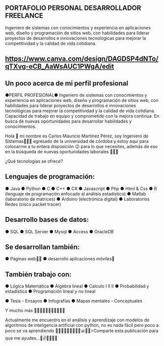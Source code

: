 ## PORTAFOLIO PERSONAL DESARROLLADOR FREELANCE

Ingeniero de sistemas con conocimientos y experiencia en aplicaciones web, diseño y programación de sitios web, 
con habilidades para liderar proyectos de desarrollos e innovaciones tecnológicas para mejorar la competitividad y la calidad de vida cotidiana.

## https://www.canva.com/design/DAGDSP4dNTo/qTXvg-eCB_AaWsAUC1PWgA/edit

## Un poco acerca de mi perfil profesional 

●PERFIL PROFESIONAL●
Ingeniero de sistemas con conocimientos y experiencia en aplicaciones web, diseño y 
programación de sitios web, con habilidades para liderar proyectos de desarrollos e 
innovaciones tecnológicas para mejorar la competitividad y la calidad de vida cotidiana.
Capacidad de trabajo en equipo y
comprometido con la mejora continua. En busca de nuevas oportunidades para
desarrollar habilidades y conocimientos.

Hola 👋 mi nombre es Carlos Mauricio Martínez Pérez, soy Ingeniero de Sistemas👨🏻‍💻 egresado de la universidad de córdoba y estoy aquí para colocarme a tu entera disposición 😉 para lo que necesites, 
además de eso en la  búsqueda de nuevas oportunidades laborales 🙏👨‍💻

¿Qué tecnologías se ofrece?

## Lenguajes de programación:
● Java
● Python 
● C
● C++
● C#
● Javascript 
● Php
● Html & Css
● R (lenguaje de programación enfocado al análisis estadístico)
● Matlab (laboratorio de matrices)
● Arduino (electrónica digital)
● Laboratorios Redes (cisco packet tracer)

## Desarrollo bases de datos: 
● SQL 
● SQL Server
● Mysql
● Access
● OracleDB

## Se desarrollan también:
● Páginas web👨‍💻
● desarrollo aplicaciones móviles📱 

## También trabajo con:
● Lógica Matemática 
● Álgebra lineal
● Calculo  I II II
● Probabilidad y estadística 
● Programación lineal y no lineal 

● Tesis - Ensayos
● Infografías 
● Mapas mentales - Conceptuales

Y mucho más 👨🏻‍💻🤝😃😎💪🏻🦾👌🏻

Actualmente me encuentro en el análisis y aprendizaje con modelos de algoritmos de inteligencia artificial con python, no es nada fácil pero poco a poco se va aprendiendo 👨🏻‍💻💪🏻🦾👌🏻😎📊👨‍🏫⚡Comparte esta publicación para que me ayudes...🙏✌️🤙👨‍💻😎

